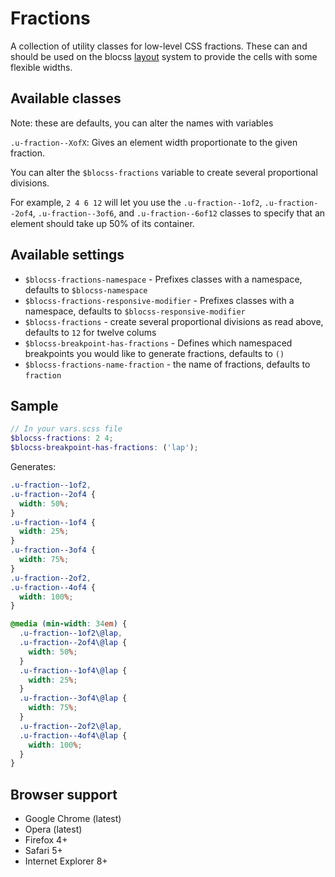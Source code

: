 # Fractions

A collection of utility classes for low-level CSS fractions. These can and should be used on the blocss [layout](../objects/_layout.md) system to provide the cells with some flexible widths.

## Available classes
Note: these are defaults, you can alter the names with variables

`.u-fraction--XofX`: Gives an element width proportionate to the given fraction.

You can alter the `$blocss-fractions` variable to create several proportional divisions.

For example, `2 4 6 12` will let you use the `.u-fraction--1of2`, `.u-fraction--2of4`, `.u-fraction--3of6`, and
`.u-fraction--6of12` classes to specify that an element should take up 50% of its container.

## Available settings

* `$blocss-fractions-namespace` - Prefixes classes with a namespace, defaults to `$blocss-namespace`
* `$blocss-fractions-responsive-modifier` - Prefixes classes with a namespace, defaults to `$blocss-responsive-modifier`
* `$blocss-fractions` - create several proportional divisions as read above, defaults to `12` for twelve colums
* `$blocss-breakpoint-has-fractions` - Defines which namespaced breakpoints you would like to generate fractions, defaults to `()`
* `$blocss-fractions-name-fraction` - the name of fractions, defaults to `fraction`

## Sample
```scss
// In your vars.scss file
$blocss-fractions: 2 4;
$blocss-breakpoint-has-fractions: ('lap');
```
Generates:
```css
.u-fraction--1of2,
.u-fraction--2of4 {
  width: 50%;
}
.u-fraction--1of4 {
  width: 25%;
}
.u-fraction--3of4 {
  width: 75%;
}
.u-fraction--2of2,
.u-fraction--4of4 {
  width: 100%;
}

@media (min-width: 34em) {
  .u-fraction--1of2\@lap,
  .u-fraction--2of4\@lap {
    width: 50%;
  }
  .u-fraction--1of4\@lap {
    width: 25%;
  }
  .u-fraction--3of4\@lap {
    width: 75%;
  }
  .u-fraction--2of2\@lap,
  .u-fraction--4of4\@lap {
    width: 100%;
  }
}
```

## Browser support

* Google Chrome (latest)
* Opera (latest)
* Firefox 4+
* Safari 5+
* Internet Explorer 8+
